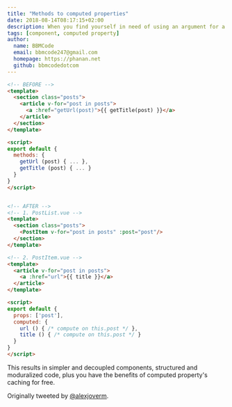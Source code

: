 ```yaml
---
title: "Methods to computed properties"
date: 2018-08-14T08:17:15+02:00
description: When you find yourself in need of using an argument for a computed property, consider creating and moving the logic into a child component.
tags: [component, computed property]
author:
  name: BBMCode
  email: bbmcode247@gmail.com
  homepage: https://phanan.net
  github: bbmcodedotcom
---
```


```html
<!-- BEFORE -->
<template>
  <section class="posts">
    <article v-for="post in posts">
      <a :href="getUrl(post)">{{ getTitle(post) }}</a>
    </article>
  </section>
</template>

<script>
export default {
  methods: {
    getUrl (post) { ... },
    getTitle (post) { ... }
  }
}
</script>


<!-- AFTER -->
<!-- 1. PostList.vue -->
<template>
  <section class="posts">
    <PostItem v-for="post in posts" :post="post"/>
  </section>
</template>

<!-- 2. PostItem.vue -->
<template>
  <article v-for="post in posts">
    <a :href="url">{{ title }}</a>
  </article>
</template>

<script>
export default {
  props: ['post'],
  computed: {
    url () { /* compute on this.post */ },
    title () { /* compute on this.post */ }
  }
}
</script>
```

This results in simpler and decoupled components, structured and moduralized code, plus you have the benefits of computed property's caching for free.

Originally tweeted by [@alexjoverm](https://twitter.com/alexjoverm/status/1028907524504870912).
